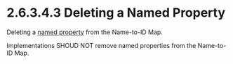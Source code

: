 <html dir="LTR" xmlns:mshelp="http://msdn.microsoft.com/mshelp" xmlns:ddue="http://ddue.schemas.microsoft.com/authoring/2003/5" xmlns:xlink="http://www.w3.org/1999/xlink" xmlns:tool="http://www.microsoft.com/tooltip">
    <head>
        <meta http-equiv="Content-Type" content="text/html; CHARSET=utf-8"></meta>
        <meta name="save" content="history"></meta>
        <title>2.6.3.4.3 Deleting a Named Property</title>
        <xml>
            <mshelp:toctitle title="2.6.3.4.3 Deleting a Named Property"></mshelp:toctitle>
            <mshelp:rltitle title="[MS-PST]: Deleting a Named Property"></mshelp:rltitle>
            <mshelp:keyword index="A" term="612f3172-b46d-409f-8b91-792ebb1a171a"></mshelp:keyword>
            <mshelp:attr name="DCSext.ContentType" value="open specification"></mshelp:attr>
            <mshelp:attr name="AssetID" value="612f3172-b46d-409f-8b91-792ebb1a171a"></mshelp:attr>
            <mshelp:attr name="TopicType" value="kbRef"></mshelp:attr>
            <mshelp:attr name="DCSext.Title" value="[MS-PST]: Deleting a Named Property" />
        </xml>
    </head>
    <body>
        <div id="header">
            <h1 class="heading">2.6.3.4.3 Deleting a Named Property</h1>
        </div>
        <div id="mainSection">
            <div id="mainBody">
                <div id="allHistory" class="saveHistory"></div>
                <div id="sectionSection0" class="section" name="collapseableSection">
                    

<p>Deleting a <a href="08220cc9-69b1-4072-a2e7-2a0ff201d505.md#gt_e6245def-e67d-4ab2-8c7d-04863b1c1063">named
property</a> from the Name-to-ID Map.</p>

<p>Implementations SHOUD NOT remove named properties from the
Name-to-ID Map.</p>
                </div>
            </div>
        </div>
    </body>
</html>